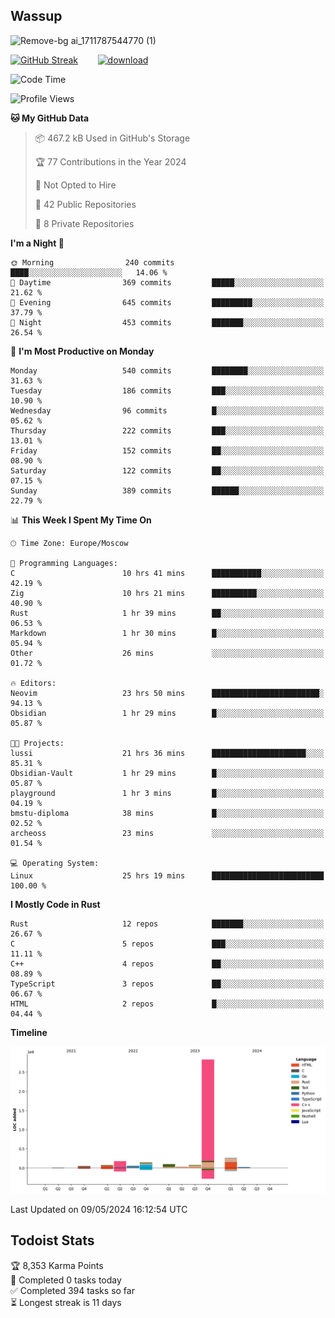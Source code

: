 ## Wassup

![Remove-bg ai_1711787544770 (1)](https://github.com/archeoss/archeoss/assets/68448737/e31def6e-524e-4c2b-930d-f672afbf4b77)

<!--
-->

[![GitHub Streak](http://github-readme-streak-stats.herokuapp.com?user=archeoss&theme=shades-of-purple&hide_border=true&date_format=j%20M%5B%20Y%5D)](https://git.io/streak-stats)&nbsp;&nbsp;&nbsp;&nbsp;&nbsp;&nbsp;&nbsp;&nbsp;[![download](https://user-images.githubusercontent.com/68448737/147796309-d8b65b1d-4dde-40d9-b03a-2b42aaa6cd43.jpeg)
](http://bmstu.ru/)

<!--START_SECTION:waka-->
![Code Time](http://img.shields.io/badge/Code%20Time-2%2C701%20hrs%208%20mins-blue)

![Profile Views](http://img.shields.io/badge/Profile%20Views-19-blue)

**🐱 My GitHub Data** 

> 📦 467.2 kB Used in GitHub's Storage 
 > 
> 🏆 77 Contributions in the Year 2024
 > 
> 🚫 Not Opted to Hire
 > 
> 📜 42 Public Repositories 
 > 
> 🔑 8 Private Repositories 
 > 
**I'm a Night 🦉** 

```text
🌞 Morning                240 commits         ████░░░░░░░░░░░░░░░░░░░░░   14.06 % 
🌆 Daytime                369 commits         █████░░░░░░░░░░░░░░░░░░░░   21.62 % 
🌃 Evening                645 commits         █████████░░░░░░░░░░░░░░░░   37.79 % 
🌙 Night                  453 commits         ███████░░░░░░░░░░░░░░░░░░   26.54 % 
```
📅 **I'm Most Productive on Monday** 

```text
Monday                   540 commits         ████████░░░░░░░░░░░░░░░░░   31.63 % 
Tuesday                  186 commits         ███░░░░░░░░░░░░░░░░░░░░░░   10.90 % 
Wednesday                96 commits          █░░░░░░░░░░░░░░░░░░░░░░░░   05.62 % 
Thursday                 222 commits         ███░░░░░░░░░░░░░░░░░░░░░░   13.01 % 
Friday                   152 commits         ██░░░░░░░░░░░░░░░░░░░░░░░   08.90 % 
Saturday                 122 commits         ██░░░░░░░░░░░░░░░░░░░░░░░   07.15 % 
Sunday                   389 commits         ██████░░░░░░░░░░░░░░░░░░░   22.79 % 
```


📊 **This Week I Spent My Time On** 

```text
🕑︎ Time Zone: Europe/Moscow

💬 Programming Languages: 
C                        10 hrs 41 mins      ███████████░░░░░░░░░░░░░░   42.19 % 
Zig                      10 hrs 21 mins      ██████████░░░░░░░░░░░░░░░   40.90 % 
Rust                     1 hr 39 mins        ██░░░░░░░░░░░░░░░░░░░░░░░   06.53 % 
Markdown                 1 hr 30 mins        █░░░░░░░░░░░░░░░░░░░░░░░░   05.94 % 
Other                    26 mins             ░░░░░░░░░░░░░░░░░░░░░░░░░   01.72 % 

🔥 Editors: 
Neovim                   23 hrs 50 mins      ████████████████████████░   94.13 % 
Obsidian                 1 hr 29 mins        █░░░░░░░░░░░░░░░░░░░░░░░░   05.87 % 

🐱‍💻 Projects: 
lussi                    21 hrs 36 mins      █████████████████████░░░░   85.31 % 
Obsidian-Vault           1 hr 29 mins        █░░░░░░░░░░░░░░░░░░░░░░░░   05.87 % 
playground               1 hr 3 mins         █░░░░░░░░░░░░░░░░░░░░░░░░   04.19 % 
bmstu-diploma            38 mins             █░░░░░░░░░░░░░░░░░░░░░░░░   02.52 % 
archeoss                 23 mins             ░░░░░░░░░░░░░░░░░░░░░░░░░   01.54 % 

💻 Operating System: 
Linux                    25 hrs 19 mins      █████████████████████████   100.00 % 
```

**I Mostly Code in Rust** 

```text
Rust                     12 repos            ███████░░░░░░░░░░░░░░░░░░   26.67 % 
C                        5 repos             ███░░░░░░░░░░░░░░░░░░░░░░   11.11 % 
C++                      4 repos             ██░░░░░░░░░░░░░░░░░░░░░░░   08.89 % 
TypeScript               3 repos             ██░░░░░░░░░░░░░░░░░░░░░░░   06.67 % 
HTML                     2 repos             █░░░░░░░░░░░░░░░░░░░░░░░░   04.44 % 
```



**Timeline**

![Lines of Code chart](https://raw.githubusercontent.com/archeoss/archeoss/master/assets/bar_graph.png)


 Last Updated on 09/05/2024 16:12:54 UTC
<!--END_SECTION:waka-->

## Todoist Stats

<!-- TODO-IST:START -->
🏆  8,353 Karma Points           
🌸  Completed 0 tasks today           
✅  Completed 394 tasks so far           
⏳  Longest streak is 11 days
<!-- TODO-IST:END -->
